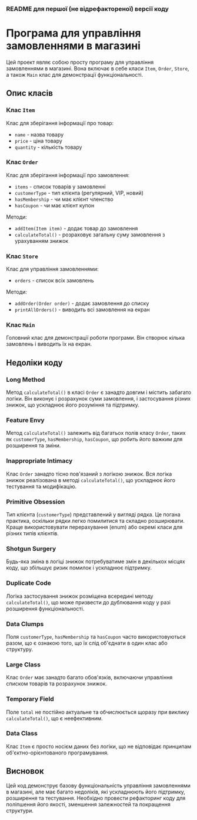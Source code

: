 ### README для першої (не відрефактореної) версії коду

# Програма для управління замовленнями в магазині

Цей проект являє собою просту програму для управління замовленнями в магазині. Вона включає в себе класи `Item`, `Order`, `Store`, а також `Main` клас для демонстрації функціональності. 

## Опис класів

### Клас `Item`

Клас для зберігання інформації про товар:
- `name` - назва товару
- `price` - ціна товару
- `quantity` - кількість товару

### Клас `Order`

Клас для зберігання інформації про замовлення:
- `items` - список товарів у замовленні
- `customerType` - тип клієнта (регулярний, VIP, новий)
- `hasMembership` - чи має клієнт членство
- `hasCoupon` - чи має клієнт купон

Методи:
- `addItem(Item item)` - додає товар до замовлення
- `calculateTotal()` - розраховує загальну суму замовлення з урахуванням знижок

### Клас `Store`

Клас для управління замовленнями:
- `orders` - список всіх замовлень

Методи:
- `addOrder(Order order)` - додає замовлення до списку
- `printAllOrders()` - виводить всі замовлення на екран

### Клас `Main`

Головний клас для демонстрації роботи програми. Він створює кілька замовлень і виводить їх на екран.

## Недоліки коду

### Long Method

Метод `calculateTotal()` в класі `Order` є занадто довгим і містить забагато логіки. Він виконує і розрахунок суми замовлення, і застосування різних знижок, що ускладнює його розуміння та підтримку.

### Feature Envy

Метод `calculateTotal()` залежить від багатьох полів класу `Order`, таких як `customerType`, `hasMembership`, `hasCoupon`, що робить його важким для розширення та зміни.

### Inappropriate Intimacy

Клас `Order` занадто тісно пов'язаний з логікою знижок. Вся логіка знижок реалізована в методі `calculateTotal()`, що ускладнює його тестування та модифікацію.

### Primitive Obsession

Тип клієнта (`customerType`) представлений у вигляді рядка. Це погана практика, оскільки рядки легко помилитися та складно розширювати. Краще використовувати перерахування (enum) або окремі класи для різних типів клієнтів.

### Shotgun Surgery

Будь-яка зміна в логіці знижок потребуватиме змін в декількох місцях коду, що збільшує ризик помилок і ускладнює підтримку.

### Duplicate Code

Логіка застосування знижок розміщена всередині методу `calculateTotal()`, що може призвести до дублювання коду у разі розширення функціональності.

### Data Clumps

Поля `customerType`, `hasMembership` та `hasCoupon` часто використовуються разом, що є ознакою того, що їх слід об'єднати в один клас або структуру.

### Large Class

Клас `Order` має занадто багато обов'язків, включаючи управління списком товарів та розрахунок знижок.

### Temporary Field

Поле `total` не постійно актуальне та обчислюється щоразу при виклику `calculateTotal()`, що є неефективним.

### Data Class

Клас `Item` є просто носієм даних без логіки, що не відповідає принципам об'єктно-орієнтованого програмування.

## Висновок

Цей код демонструє базову функціональність управління замовленнями в магазині, але має багато недоліків, які ускладнюють його підтримку, розширення та тестування. Необхідно провести рефакторинг коду для поліпшення його якості, зменшення залежностей та покращення структури.
